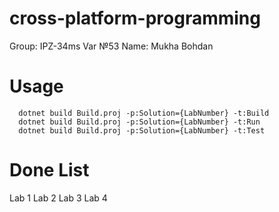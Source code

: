 # cross-platform-programming
Group: IPZ-34ms Var №53
Name: Mukha Bohdan

# Usage
```
  dotnet build Build.proj -p:Solution={LabNumber} -t:Build
  dotnet build Build.proj -p:Solution={LabNumber} -t:Run
  dotnet build Build.proj -p:Solution={LabNumber} -t:Test
```

# Done List
Lab 1
Lab 2
Lab 3
Lab 4